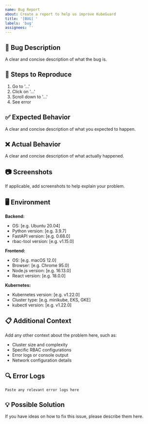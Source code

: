 ```yaml
---
name: Bug Report
about: Create a report to help us improve KubeGuard
title: '[BUG] '
labels: 'bug'
assignees: ''
---
```


## 🐛 Bug Description
A clear and concise description of what the bug is.

## 🔄 Steps to Reproduce
1. Go to '...'
2. Click on '...'
3. Scroll down to '...'
4. See error

## ✅ Expected Behavior
A clear and concise description of what you expected to happen.

## ❌ Actual Behavior
A clear and concise description of what actually happened.

## 📷 Screenshots
If applicable, add screenshots to help explain your problem.

## 🖥️ Environment
**Backend:**
- OS: [e.g. Ubuntu 20.04]
- Python version: [e.g. 3.9.7]
- FastAPI version: [e.g. 0.68.0]
- rbac-tool version: [e.g. v1.15.0]

**Frontend:**
- OS: [e.g. macOS 12.0]
- Browser: [e.g. Chrome 95.0]
- Node.js version: [e.g. 16.13.0]
- React version: [e.g. 18.0.0]

**Kubernetes:**
- Kubernetes version: [e.g. v1.22.0]
- Cluster type: [e.g. minikube, EKS, GKE]
- kubectl version: [e.g. v1.22.0]

## 📋 Additional Context
Add any other context about the problem here, such as:
- Cluster size and complexity
- Specific RBAC configurations
- Error logs or console output
- Network configuration details

## 🔍 Error Logs
```
Paste any relevant error logs here
```

## 💡 Possible Solution
If you have ideas on how to fix this issue, please describe them here.
